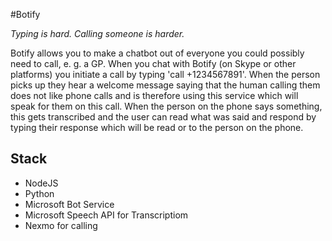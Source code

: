#Botify

_Typing is hard. Calling someone is harder._

Botify allows you to make a chatbot out of everyone you could possibly need to call, e. g. a GP. When you chat with Botify (on Skype or other platforms) you initiate a call by typing 'call +1234567891'. When the person picks up they hear a welcome message saying that the human calling them does not like phone calls and is therefore using this service which will speak for them on this call. When the person on the phone says something, this gets transcribed and the user can read what was said and respond by typing their response which will be read or to the person on the phone.

## Stack
- NodeJS
- Python
- Microsoft Bot Service
- Microsoft Speech API for Transcriptiom
- Nexmo for calling
